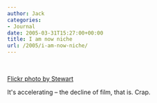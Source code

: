 ```yaml
---
author: Jack
categories:
- Journal
date: 2005-03-31T15:27:00+00:00
title: I am now niche
url: /2005/i-am-now-niche/
---
```


<div>
  <br /> <a href="http://www.flickr.com/photos/stewart/7954868/" title="photo sharing"><img src="http://photos4.flickr.com/7954868_4dbd2fa19f_m.jpg" alt="" /></a></p> 
  
  <p>
    <a href="http://www.flickr.com/photos/stewart/7954868/">Flickr photo by Stewart</a>
  </p>
</div>

It's accelerating &#8211; the decline of film, that is. Crap.